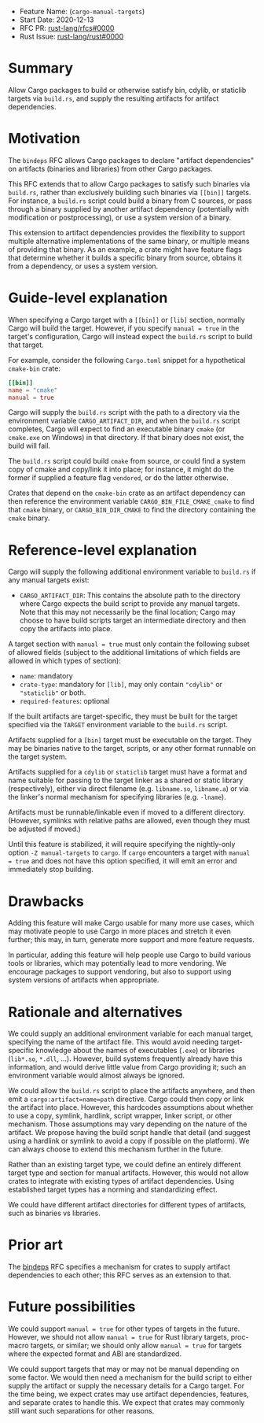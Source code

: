 - Feature Name: (`cargo-manual-targets`)
- Start Date: 2020-12-13
- RFC PR: [rust-lang/rfcs#0000](https://github.com/rust-lang/rfcs/pull/0000)
- Rust Issue: [rust-lang/rust#0000](https://github.com/rust-lang/rust/issues/0000)

# Summary
[summary]: #summary

Allow Cargo packages to build or otherwise satisfy bin, cdylib, or staticlib
targets via `build.rs`, and supply the resulting artifacts for artifact
dependencies.

# Motivation
[motivation]: #motivation

The `bindeps` RFC allows Cargo packages to declare "artifact dependencies" on
artifacts (binaries and libraries) from other Cargo packages.

This RFC extends that to allow Cargo packages to satisfy such binaries via
`build.rs`, rather than exclusively building such binaries via `[[bin]]`
targets. For instance, a `build.rs` script could build a binary from C sources,
or pass through a binary supplied by another artifact dependency (potentially
with modification or postprocessing), or use a system version of a binary.

This extension to artifact dependencies provides the flexibility to support
multiple alternative implementations of the same binary, or multiple means of
providing that binary. As an example, a crate might have feature flags that
determine whether it builds a specific binary from source, obtains it from a
dependency, or uses a system version.

# Guide-level explanation
[guide-level-explanation]: #guide-level-explanation

When specifying a Cargo target with a `[[bin]]` or `[lib]` section, normally
Cargo will build the target. However, if you specify `manual = true` in the
target's configuration, Cargo will instead expect the `build.rs` script to
build that target.

For example, consider the following `Cargo.toml` snippet for a hypothetical
`cmake-bin` crate:

```toml
[[bin]]
name = "cmake"
manual = true
```

Cargo will supply the `build.rs` script with the path to a directory via the
environment variable `CARGO_ARTIFACT_DIR`, and when the `build.rs` script
completes, Cargo will expect to find an executable binary `cmake` (or
`cmake.exe` on Windows) in that directory. If that binary does not exist, the
build will fail.

The `build.rs` script could build `cmake` from source, or could find a system
copy of cmake and copy/link it into place; for instance, it might do the former
if supplied a feature flag `vendored`, or do the latter otherwise.

Crates that depend on the `cmake-bin` crate as an artifact dependency can then
reference the environment variable `CARGO_BIN_FILE_CMAKE_cmake` to find that
`cmake` binary, or `CARGO_BIN_DIR_CMAKE` to find the directory containing the
`cmake` binary.

# Reference-level explanation
[reference-level-explanation]: #reference-level-explanation

Cargo will supply the following additional environment variable to `build.rs`
if any manual targets exist:

- `CARGO_ARTIFACT_DIR`: This contains the absolute path to the directory where
  Cargo expects the build script to provide any manual targets. Note that this
  may not necessarily be the final location; Cargo may choose to have build
  scripts target an intermediate directory and then copy the artifacts into
  place.

A target section with `manual = true` must only contain the following subset of
allowed fields (subject to the additional limitations of which fields are
allowed in which types of section):
- `name`: mandatory
- `crate-type`: mandatory for `[lib]`, may only contain `"cdylib"` or
  `"staticlib"` or both.
- `required-features`: optional

If the built artifacts are target-specific, they must be built for the target
specified via the `TARGET` environment variable to the `build.rs` script.

Artifacts supplied for a `[bin]` target must be executable on the target. They
may be binaries native to the target, scripts, or any other format runnable on
the target system.

Artifacts supplied for a `cdylib` or `staticlib` target must have a format and
name suitable for passing to the target linker as a shared or static
library (respectively), either via direct filename (e.g. `libname.so`,
`libname.a`) or via the linker's normal mechanism for specifying libraries
(e.g. `-lname`).

Artifacts must be runnable/linkable even if moved to a different directory.
(However, symlinks with relative paths are allowed, even though they must be
adjusted if moved.)

Until this feature is stabilized, it will require specifying the nightly-only
option `-Z manual-targets` to `cargo`. If `cargo` encounters a target with
`manual = true` and does not have this option specified, it will emit an error
and immediately stop building.

# Drawbacks
[drawbacks]: #drawbacks

Adding this feature will make Cargo usable for many more use cases, which may
motivate people to use Cargo in more places and stretch it even further; this
may, in turn, generate more support and more feature requests.

In particular, adding this feature will help people use Cargo to build various
tools or libraries, which may potentially lead to more vendoring. We encourage
packages to support vendoring, but also to support using system versions of
artifacts when appropriate.

# Rationale and alternatives
[rationale-and-alternatives]: #rationale-and-alternatives

We could supply an additional environment variable for each manual target,
specifying the name of the artifact file. This would avoid needing
target-specific knowledge about the names of executables (`.exe`) or libraries
(`lib*.so`, `*.dll`, ...). However, build systems frequently already have this
information, and would derive little value from Cargo providing it; such an
environment variable would almost always be ignored.

We could allow the `build.rs` script to place the artifacts anywhere, and then
emit a `cargo:artifact=name=path` directive. Cargo could then copy or link the
artifact into place. However, this hardcodes assumptions about whether to use a
copy, symlink, hardlink, script wrapper, linker script, or other mechanism.
Those assumptions may vary depending on the nature of the artifact. We propose
having the build script handle that detail (and suggest using a hardlink or
symlink to avoid a copy if possible on the platform). We can always choose to
extend this mechanism further in the future.

Rather than an existing target type, we could define an entirely different
target type and section for manual artifacts. However, this would not allow
crates to integrate with existing types of artifact dependencies. Using
established target types has a norming and standardizing effect.

We could have different artifact directories for different types of artifacts,
such as binaries vs libraries.

# Prior art
[prior-art]: #prior-art

The [bindeps](https://github.com/rust-lang/rfcs/pull/3028/) RFC specifies a
mechanism for crates to supply artifact dependencies to each other; this RFC
serves as an extension to that.

# Future possibilities
[future-possibilities]: #future-possibilities

We could support `manual = true` for other types of targets in the future.
However, we should not allow `manual = true` for Rust library targets,
proc-macro targets, or similar; we should only allow `manual = true` for
targets where the expected format and ABI are standardized.

We could support targets that may or may not be manual depending on some
factor. We would then need a mechanism for the build script to either supply
the artifact or supply the necessary details for a Cargo target. For the time
being, we expect crates may use artifact dependencies, features, and separate
crates to handle this. We expect that crates may commonly still want such
separations for other reasons.
